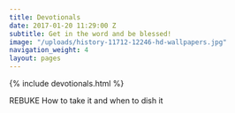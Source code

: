 ```yaml
---
title: Devotionals
date: 2017-01-20 11:29:00 Z
subtitle: Get in the word and be blessed!
image: "/uploads/history-11712-12246-hd-wallpapers.jpg"
navigation_weight: 4
layout: pages
---
```


{% include devotionals.html %}

REBUKE 
How to take it and when to dish it